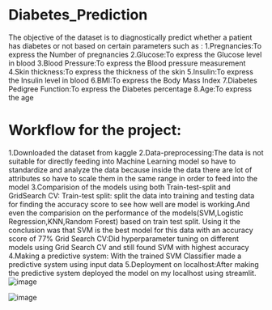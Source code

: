# Diabetes_Prediction


The objective of the dataset is to diagnostically predict whether a patient has diabetes or not based on certain parameters such as :
1.Pregnancies:To express the Number of pregnancies
2.Glucose:To express the Glucose level in blood
3.Blood Pressure:To express the Blood pressure measurement
4.Skin thickness:To express the thickness of the skin
5.Insulin:To express the Insulin level in blood
6.BMI:To express the Body Mass Index
7.Diabetes Pedigree Function:To express the Diabetes percentage
8.Age:To express the age

# Workflow for the project:
1.Downloaded the dataset from kaggle 
2.Data-preprocessing:The data is not suitable for directly feeding into Machine Learning model so have to standardize and analyze the data because inside the data there are lot of attributes so have to scale them in the same range in order to feed into the model
3.Comparision of the models using both Train-test-split and GridSearch CV:
Train-test split: split the data into training and testing data for finding the accuracy score to see how well are model is working.And even the comparision on the performance of the models(SVM,Logistic Regression,KNN,Random Forest) based on train test split. Using it the conclusion was that SVM is the best model for this data with an accuracy score of 77%
Grid Search CV:Did hyperparameter tuning on different models using Grid Search CV and still found SVM with highest accuracy
4.Making a predictive system: With the trained SVM Classifier made a predictive system using input data 
5.Deployment on localhost:After making the predictive system deployed the model on my localhost using streamlit.
![image](https://user-images.githubusercontent.com/66545820/205431792-73de30e5-0185-4d76-81a7-40348719fa96.png)

![image](https://user-images.githubusercontent.com/66545820/205431810-21837223-5861-4464-bcea-5ba79d5a98ea.png)

